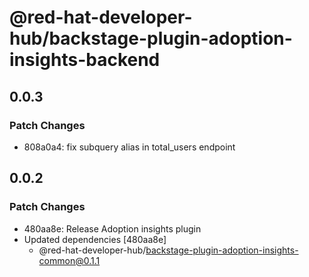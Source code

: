 # @red-hat-developer-hub/backstage-plugin-adoption-insights-backend

## 0.0.3

### Patch Changes

- 808a0a4: fix subquery alias in total_users endpoint

## 0.0.2

### Patch Changes

- 480aa8e: Release Adoption insights plugin
- Updated dependencies [480aa8e]
  - @red-hat-developer-hub/backstage-plugin-adoption-insights-common@0.1.1
